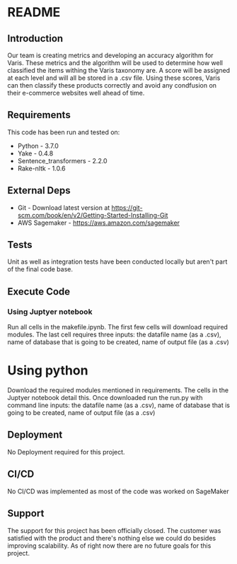 # README

## Introduction ##

Our team is creating metrics and developing an accuracy algorithm for Varis. These metrics and the algorithm will be used to determine how well classified the items withing the Varis taxonomy are. A score will be assigned at each level and will all be stored in a .csv file. Using these scores, Varis can then classify these products correctly and avoid any condfusion on their e-commerce websites well ahead of time.

## Requirements ##

This code has been run and tested on:

* Python - 3.7.0
* Yake - 0.4.8
* Sentence_transformers - 2.2.0
* Rake-nltk - 1.0.6


## External Deps  ##

* Git - Download latest version at https://git-scm.com/book/en/v2/Getting-Started-Installing-Git
* AWS Sagemaker -  https://aws.amazon.com/sagemaker


## Tests ##

Unit as well as integration tests have been conducted locally but aren't part of the final code base.


## Execute Code ##

### Using Juptyer notebook ###
Run all cells in the makefile.ipynb. The first few cells will download required modules. The last cell requires three inputs: the datafile name (as a .csv), name of database that is going to be created, name of output file (as a .csv)

# Using python #
Download the required modules mentioned in requirements. The cells in the Juptyer notebook detail this. Once downloaded run the run.py with command line inputs: the datafile name (as a .csv), name of database that is going to be created, name of output file (as a .csv)


## Deployment ##

No Deployment required for this project.


## CI/CD ##

No CI/CD was implemented as most of the code was worked on SageMaker 

## Support ##

The support for this project has been officially closed. The customer was satisfied with the product and there's nothing else we could do besides improving scalability. As of right now there are no future goals for this project.

